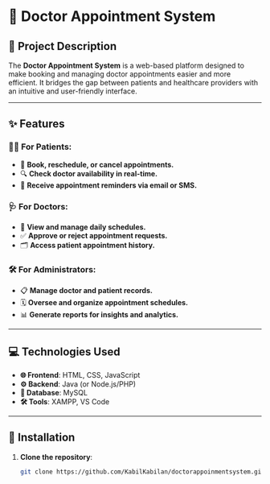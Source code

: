 # 🏥 Doctor Appointment System

## 📝 Project Description  
The **Doctor Appointment System** is a web-based platform designed to make booking and managing doctor appointments easier and more efficient. It bridges the gap between patients and healthcare providers with an intuitive and user-friendly interface.

---

## ✨ Features  

### 👩‍⚕️ For Patients:  
- 📅 **Book, reschedule, or cancel appointments.**  
- 🔍 **Check doctor availability in real-time.**  
- 📲 **Receive appointment reminders via email or SMS.**

### 🩺 For Doctors:  
- 📖 **View and manage daily schedules.**  
- ✅ **Approve or reject appointment requests.**  
- 🗂 **Access patient appointment history.**

### 🛠 For Administrators:  
- 📋 **Manage doctor and patient records.**  
- 🗓 **Oversee and organize appointment schedules.**  
- 📊 **Generate reports for insights and analytics.**

---

## 💻 Technologies Used  

- **🌐 Frontend**: HTML, CSS, JavaScript  
- **⚙️ Backend**: Java (or Node.js/PHP)  
- **📂 Database**: MySQL  
- **🛠 Tools**: XAMPP, VS Code  

---

## 🚀 Installation  

1. **Clone the repository**:  
   ```bash
   git clone https://github.com/KabilKabilan/doctorappoinmentsystem.git

